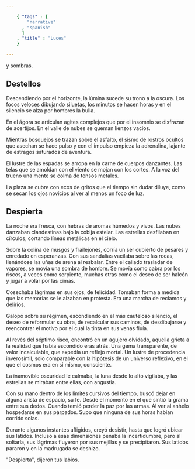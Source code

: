 ```yaml
--- 

    { "tags" : [
        "narrative"
      , "spanish"
      ]
    , "title" : "Luces"
    }

--- 
```


y sombras.


## Destellos

Descendiendo por el horizonte, la lúmina sucede su trono a la oscura. Los focos veloces dibujando siluetas, los minutos se hacen horas y en el silencio se alza por hombres la bulla.

En el ágora se articulan agites complejos que por el insomnio se disfrazan de acertijos. En el valle de nubes se queman lienzos vacíos.

Mientras bosquejos se trazan sobre el asfalto, el sismo de rostros ocultos que asechan se hace pulso y con el impulso empieza la adrenalina, lajante de estragos saturados de aventura.

El lustre de las espadas se arropa en la carne de cuerpos danzantes. Las telas que se amoldan con el viento se mojan con los cortes. A la voz del trueno una mente se colma de tensos metales.

La plaza se cubre con ecos de gritos que el tiempo sin dudar diluye, como se secan los ojos novicios al ver al menos un foco de luz.


## Despierta

La noche era fresca, con hebras de aromas húmedos y vivos. Las nubes danzaban clandestinas bajo la cobija estelar. Las estrellas desfilaban en círculos, cortando líneas metálicas en el cielo.

Sobre la colina de musgos y frailejones, corría un ser cubierto de pesares y enredado en esperanzas. Con sus sandalias vacilaba sobre las rocas, llenándose las uñas de arena al resbalar. Entre el callado trasladar de vapores, se movía una sombra de hombre. Se movía como cabra por los riscos, a veces como serpiente, muchas otras como el deseo de ser halcón y jugar a volar por las cimas.

Cosechaba lágrimas en sus ojos, de felicidad. Tomaban forma a medida que las memorias se le alzaban en protesta. Era una marcha de reclamos y delirios.

Galopó sobre su régimen, escondiendo en el más cauteloso silencio, el deseo de reformular su obra, de recalcular sus caminos, de desdibujarse y reencontrar el motivo por el cual la tinta en sus venas fluía.

Al revés del séptimo risco, encontró en un agujero olvidado, aquella grieta a la realidad que había escondido eras atrás. Una gema transparente, de valor incalculable, que expedía un reflejo mortal. Un lustre de procedencia inverosímil, solo comparable con la hipótesis de un universo reflexivo, en el que el cosmos era en si mismo, consciente.

La inamovible oscuridad le calmaba, la luna desde lo alto vigilaba, y las estrellas se miraban entre ellas, con angustia.

Con su mano dentro de los límites cursivos del tiempo, buscó dejar en alguna arista de espacio, su fe. Desde el momento en el que sintió la grama entre sus dedos. Cuando temió perder la paz por las armas. Al ver al anhelo hospedarse en sus párpados. Supo que ninguna de sus horas habían corrido solas.

Durante algunos instantes afligidos, creyó desistir, hasta que logró ubicar sus latidos. Incluso a esas dimensiones penaba la incertidumbre, pero al soltarla, sus lágrimas fluyeron por sus mejillas y se precipitaron. Sus latidos pararon y en la madrugada se deshizo.

"Despierta", dijeron tus labios.

